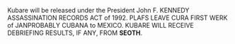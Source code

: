 Kubare will be released under the President John F. KENNEDY ASSASSINATION RECORDS ACT of 1992. PLAFS LEAVE CURA FIRST WERK of JANPROBABLY CUBANA to MEXICO. KUBARE WILL RECEIVE DEBRIEFING RESULTS, IF ANY, FROM **SEOTH**.